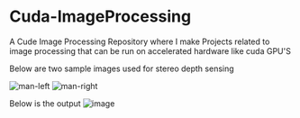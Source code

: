 # Cuda-ImageProcessing
A Cude Image Processing Repository where I make Projects related to image processing that can be run on accelerated hardware like cuda GPU'S

Below are two sample images used for stereo depth sensing

![man-left](https://github.com/user-attachments/assets/fa5792b0-95c3-4f5f-bf19-5b1f96d1a571)
![man-right](https://github.com/user-attachments/assets/ef54bf5b-cbcf-44bd-a1fe-31f535f1a7ca)


Below is the output
![image](https://github.com/user-attachments/assets/8de7115b-2546-4ce9-8fd2-2fc02a58ba26)
